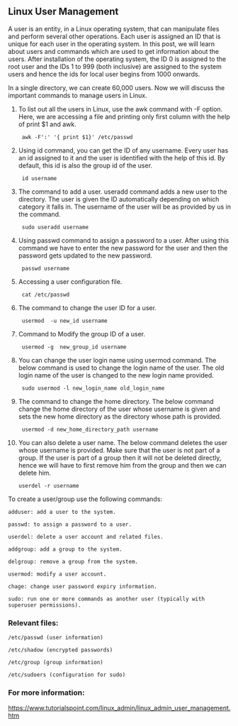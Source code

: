 ## Linux User Management 

A user is an entity, in a Linux operating system, that can manipulate files and perform several other operations. Each user is assigned an ID that is unique for each user in the operating system. In this post, we will learn about users and commands which are used to get information about the users. After installation of the operating system, the ID 0 is assigned to the root user and the IDs 1 to 999 (both inclusive) are assigned to the system users and hence the ids for local user begins from 1000 onwards. 

In a single directory, we can create 60,000 users. Now we will discuss the important commands to manage users in Linux. 

1. To list out all the users in Linux, use the awk command with -F option. Here, we are accessing a file and printing only first column with the help of print $1 and awk. 

        awk -F':' '{ print $1}' /etc/passwd

2. Using id command, you can get the ID of any username. Every user has an id assigned to it and the user is identified with the help of this id. By default, this id is also the group id of the user.  

        id username

3. The command to add a user. useradd command adds a new user to the directory. The user is given the ID automatically depending on which category it falls in. The username of the user will be as provided by us in the command. 
    
        sudo useradd username

4. Using passwd command to assign a password to a user. After using this command we have to enter the new password for the user and then the password gets updated to the new password.  

        passwd username

5. Accessing a user configuration file.  

        cat /etc/passwd

6. The command to change the user ID for a user.  

        usermod  -u new_id username

7. Command to Modify the group ID of a user.  

        usermod -g  new_group_id username

8. You can change the user login name using usermod command. The below command is used to change the login name of the user. The old login name of the user is changed to the new login name provided.  

        sudo usermod -l new_login_name old_login_name

9. The command to change the home directory. The below command change the home directory of the user whose username is given and sets the new home directory as the directory whose path is provided.  

        usermod -d new_home_directory_path username

10. You can also delete a user name. The below command deletes the user whose username is provided. Make sure that the user is not part of a group. If the user is part of a group then it will not be deleted directly, hence we will have to first remove him from the group and then we can delete him.  

        userdel -r username

To create a user/group use the following commands:

    adduser: add a user to the system.

    passwd: to assign a password to a user.

    userdel: delete a user account and related files.

    addgroup: add a group to the system.

    delgroup: remove a group from the system.

    usermod: modify a user account.

    chage: change user password expiry information.

    sudo: run one or more commands as another user (typically with superuser permissions).

### Relevant files: 

    /etc/passwd (user information)

    /etc/shadow (encrypted passwords)

    /etc/group (group information)
 
    /etc/sudoers (configuration for sudo)

### For more information:

https://www.tutorialspoint.com/linux_admin/linux_admin_user_management.htm 